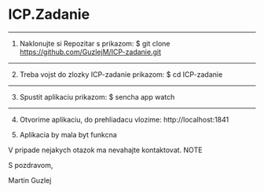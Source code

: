# ICP.Zadanie

______________________________________
1. Naklonujte si Repozitar s prikazom:
$ git clone https://github.com/GuzlejM/ICP-zadanie.git

______________________________________________________
2. Treba vojst do zlozky ICP-zadanie prikazom:
$ cd ICP-zadanie

______________________________
3. Spustit aplikaciu prikazom:
$ sencha app watch

______________________________________________
4. Otvorime aplikaciu, do prehliadacu vlozime:
http://localhost:1841 

5. Aplikacia by mala byt funkcna


V pripade nejakych otazok ma nevahajte kontaktovat.  NOTE

S pozdravom, 

Martin Guzlej